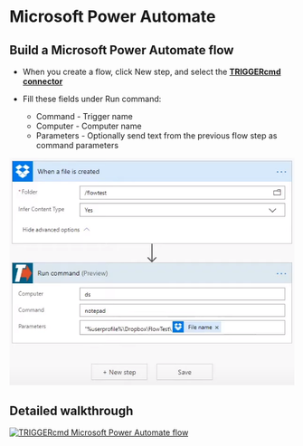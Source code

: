 # Microsoft Power Automate

## Build a Microsoft Power Automate flow

* When you create a flow, click New step, and select the **[TRIGGERcmd connector](https://powerautomate.microsoft.com/en-US/connectors/details/shared_triggercmd/triggercmd/)**

* Fill these fields under Run command:
  * Command - Trigger name
  * Computer - Computer name
  * Parameters - Optionally send text from the previous flow step as command parameters

![TRIGGERcmd.com](./images/ms-power-automate.png)

## Detailed walkthrough

[![TRIGGERcmd Microsoft Power Automate flow](https://img.youtube.com/vi/r_FzWasWA4M/0.jpg)](https://www.youtube.com/watch?v=r_FzWasWA4M)
